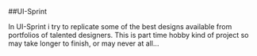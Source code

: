 ##UI-Sprint

In UI-Sprint i try to replicate some of the best designs available from portfolios of talented designers. This is part time hobby kind of project so may take longer to finish, or may never at all...
